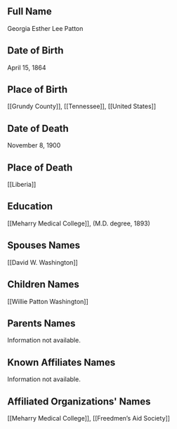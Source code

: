 ## Full Name
Georgia Esther Lee Patton

## Date of Birth
April 15, 1864

## Place of Birth
[[Grundy County]], [[Tennessee]], [[United States]]

## Date of Death
November 8, 1900

## Place of Death
[[Liberia]]

## Education
[[Meharry Medical College]], (M.D. degree, 1893)

## Spouses Names
[[David W. Washington]]

## Children Names
[[Willie Patton Washington]]

## Parents Names
Information not available.

## Known Affiliates Names
Information not available.

## Affiliated Organizations' Names
[[Meharry Medical College]], [[Freedmen’s Aid Society]]

